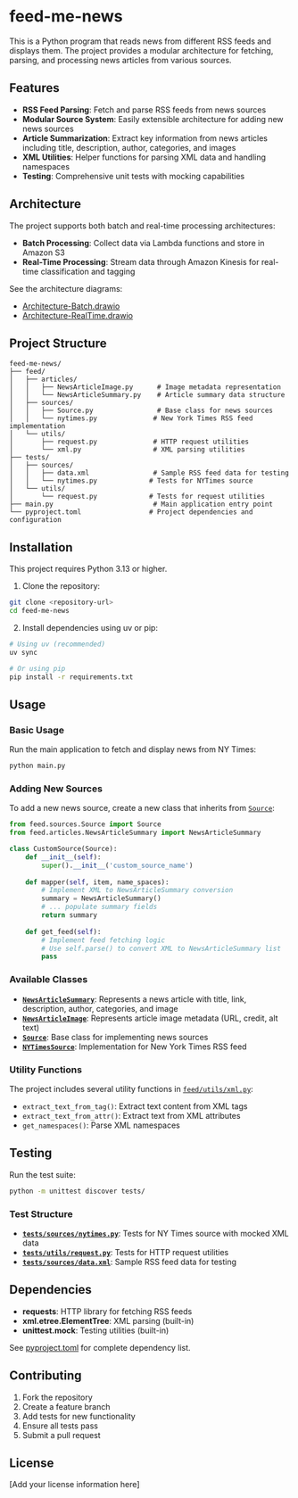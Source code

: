 # feed-me-news

This is a Python program that reads news from different RSS feeds and displays them. The project provides a modular architecture for fetching, parsing, and processing news articles from various sources.

## Features

- **RSS Feed Parsing**: Fetch and parse RSS feeds from news sources
- **Modular Source System**: Easily extensible architecture for adding new news sources
- **Article Summarization**: Extract key information from news articles including title, description, author, categories, and images
- **XML Utilities**: Helper functions for parsing XML data and handling namespaces
- **Testing**: Comprehensive unit tests with mocking capabilities

## Architecture

The project supports both batch and real-time processing architectures:

- **Batch Processing**: Collect data via Lambda functions and store in Amazon S3
- **Real-Time Processing**: Stream data through Amazon Kinesis for real-time classification and tagging

See the architecture diagrams:
- [Architecture-Batch.drawio](Architecture-Batch.drawio)
- [Architecture-RealTime.drawio](Architecture-RealTime.drawio)

## Project Structure

```
feed-me-news/
├── feed/
│   ├── articles/
│   │   ├── NewsArticleImage.py      # Image metadata representation
│   │   └── NewsArticleSummary.py    # Article summary data structure
│   ├── sources/
│   │   ├── Source.py                # Base class for news sources
│   │   └── nytimes.py              # New York Times RSS feed implementation
│   └── utils/
│       ├── request.py              # HTTP request utilities
│       └── xml.py                  # XML parsing utilities
├── tests/
│   ├── sources/
│   │   ├── data.xml                # Sample RSS feed data for testing
│   │   └── nytimes.py             # Tests for NYTimes source
│   └── utils/
│       └── request.py             # Tests for request utilities
├── main.py                         # Main application entry point
└── pyproject.toml                 # Project dependencies and configuration
```

## Installation

This project requires Python 3.13 or higher.

1. Clone the repository:
```bash
git clone <repository-url>
cd feed-me-news
```

2. Install dependencies using uv or pip:
```bash
# Using uv (recommended)
uv sync

# Or using pip
pip install -r requirements.txt
```

## Usage

### Basic Usage

Run the main application to fetch and display news from NY Times:

```bash
python main.py
```

### Adding New Sources

To add a new news source, create a new class that inherits from [`Source`](feed/sources/Source.py):

```python
from feed.sources.Source import Source
from feed.articles.NewsArticleSummary import NewsArticleSummary

class CustomSource(Source):
    def __init__(self):
        super().__init__('custom_source_name')
    
    def mapper(self, item, name_spaces):
        # Implement XML to NewsArticleSummary conversion
        summary = NewsArticleSummary()
        # ... populate summary fields
        return summary
    
    def get_feed(self):
        # Implement feed fetching logic
        # Use self.parse() to convert XML to NewsArticleSummary list
        pass
```

### Available Classes

- **[`NewsArticleSummary`](feed/articles/NewsArticleSummary.py)**: Represents a news article with title, link, description, author, categories, and image
- **[`NewsArticleImage`](feed/articles/NewsArticleImage.py)**: Represents article image metadata (URL, credit, alt text)
- **[`Source`](feed/sources/Source.py)**: Base class for implementing news sources
- **[`NYTimesSource`](feed/sources/nytimes.py)**: Implementation for New York Times RSS feed

### Utility Functions

The project includes several utility functions in [`feed/utils/xml.py`](feed/utils/xml.py):

- `extract_text_from_tag()`: Extract text content from XML tags
- `extract_text_from_attr()`: Extract text from XML attributes  
- `get_namespaces()`: Parse XML namespaces

## Testing

Run the test suite:

```bash
python -m unittest discover tests/
```

### Test Structure

- **[`tests/sources/nytimes.py`](tests/sources/nytimes.py)**: Tests for NY Times source with mocked XML data
- **[`tests/utils/request.py`](tests/utils/request.py)**: Tests for HTTP request utilities
- **[`tests/sources/data.xml`](tests/sources/data.xml)**: Sample RSS feed data for testing

## Dependencies

- **requests**: HTTP library for fetching RSS feeds
- **xml.etree.ElementTree**: XML parsing (built-in)
- **unittest.mock**: Testing utilities (built-in)

See [pyproject.toml](pyproject.toml) for complete dependency list.

## Contributing

1. Fork the repository
2. Create a feature branch
3. Add tests for new functionality
4. Ensure all tests pass
5. Submit a pull request

## License

[Add your license information here]
